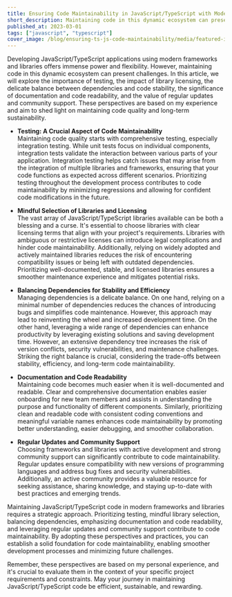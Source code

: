```yaml
---
title: Ensuring Code Maintainability in JavaScript/TypeScript with Modern Frameworks and Libraries
short_description: Maintaining code in this dynamic ecosystem can present challenges
published_at: 2023-03-01
tags: ["javascript", "typescript"]
cover_image: /blog/ensuring-ts-js-code-maintainability/media/featured-image.jpg
---
```


Developing JavaScript/TypeScript applications using modern frameworks and libraries offers immense power and flexibility. However, maintaining code in this dynamic ecosystem can present challenges. In this article, we will explore the importance of testing, the impact of library licensing, the delicate balance between dependencies and code stability, the significance of documentation and code readability, and the value of regular updates and community support. These perspectives are based on my experience and aim to shed light on maintaining code quality and long-term sustainability.

- **Testing: A Crucial Aspect of Code Maintainability**<br />
Maintaining code quality starts with comprehensive testing, especially integration testing. While unit tests focus on individual components, integration tests validate the interaction between various parts of your application. Integration testing helps catch issues that may arise from the integration of multiple libraries and frameworks, ensuring that your code functions as expected across different scenarios. Prioritizing testing throughout the development process contributes to code maintainability by minimizing regressions and allowing for confident code modifications in the future.

- **Mindful Selection of Libraries and Licensing**<br />
The vast array of JavaScript/TypeScript libraries available can be both a blessing and a curse. It's essential to choose libraries with clear licensing terms that align with your project's requirements. Libraries with ambiguous or restrictive licenses can introduce legal complications and hinder code maintainability. Additionally, relying on widely adopted and actively maintained libraries reduces the risk of encountering compatibility issues or being left with outdated dependencies. Prioritizing well-documented, stable, and licensed libraries ensures a smoother maintenance experience and mitigates potential risks.

- **Balancing Dependencies for Stability and Efficiency**<br />
Managing dependencies is a delicate balance. On one hand, relying on a minimal number of dependencies reduces the chances of introducing bugs and simplifies code maintenance. However, this approach may lead to reinventing the wheel and increased development time. On the other hand, leveraging a wide range of dependencies can enhance productivity by leveraging existing solutions and saving development time. However, an extensive dependency tree increases the risk of version conflicts, security vulnerabilities, and maintenance challenges. Striking the right balance is crucial, considering the trade-offs between stability, efficiency, and long-term code maintainability.

- **Documentation and Code Readability**<br />
Maintaining code becomes much easier when it is well-documented and readable. Clear and comprehensive documentation enables easier onboarding for new team members and assists in understanding the purpose and functionality of different components. Similarly, prioritizing clean and readable code with consistent coding conventions and meaningful variable names enhances code maintainability by promoting better understanding, easier debugging, and smoother collaboration.

- **Regular Updates and Community Support**<br />
Choosing frameworks and libraries with active development and strong community support can significantly contribute to code maintainability. Regular updates ensure compatibility with new versions of programming languages and address bug fixes and security vulnerabilities. Additionally, an active community provides a valuable resource for seeking assistance, sharing knowledge, and staying up-to-date with best practices and emerging trends.

Maintaining JavaScript/TypeScript code in modern frameworks and libraries requires a strategic approach. Prioritizing testing, mindful library selection, balancing dependencies, emphasizing documentation and code readability, and leveraging regular updates and community support contribute to code maintainability. By adopting these perspectives and practices, you can establish a solid foundation for code maintainability, enabling smoother development processes and minimizing future challenges.

Remember, these perspectives are based on my personal experience, and it's crucial to evaluate them in the context of your specific project requirements and constraints. May your journey in maintaining JavaScript/TypeScript code be efficient, sustainable, and rewarding.
